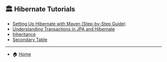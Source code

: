 ## 🏛️ Hibernate Tutorials

- [Setting Up Hibernate with Maven (Step-by-Step Guide)](./part1/1_maven_project_setup.md)
- [Understanding Transactions in JPA and Hibernate](./part1/2_Understanding_Transactions_in_JPA_and_Hibernate.md)
- [Inheritance](./part1/3_Inheritance.md)
- [Secondary Table](./part1/4_SecondaryTable.md)




---

- 🏠 [Home](./../README.md)